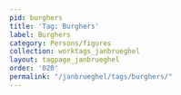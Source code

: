 ```yaml
---
pid: burghers
title: 'Tag: Burghers'
label: Burghers
category: Persons/figures
collection: worktags_janbrueghel
layout: tagpage_janbrueghel
order: '020'
permalink: "/janbrueghel/tags/burghers/"
---
```

